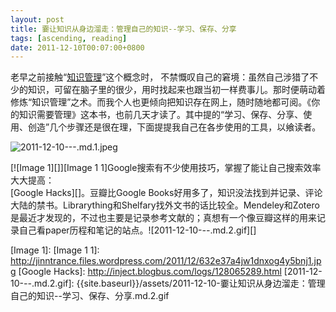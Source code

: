```yaml
---
layout: post
title: 嫑让知识从身边溜走：管理自己的知识--学习、保存、分享
tags: [ascending, reading]
date: 2011-12-10T00:07:00+0800
---
```


老早之前接触“[知识管理][Link 1]”这个概念时， 不禁慨叹自己的窘境：虽然自己涉猎了不少的知识，可留在脑子里的很少，用时找起来也跟当初一样费事儿。那时便萌动着修炼“知识管理”之术。而我个人也更倾向把知识存在网上，随时随地都可阅。《你的知识需要管理》这本书，也前几天才读了。其中提的“学习、保存、分享、使用、创造”几个步骤还是很在理，下面提提我自己在各步使用的工具，以飨读者。

![2011-12-10-_--_.md.1.jpeg][]  


[![Image 1][]][Image 1 1]Google搜索有不少使用技巧，掌握了能让自己搜索效率大大提高：  
[Google Hacks][]。豆瓣比Google Books好用多了，知识没法找到并记录、评论大陆的禁书。Librarything和Shelfary找外文书的话比较全。Mendeley和Zotero是最近才发现的，不过也主要是记录参考文献的；真想有一个像豆瓣这样的用来记录自己看paper历程和笔记的站点。![2011-12-10-_--_.md.2.gif][]


[Link 1]: https://en.wikipedia.org/wiki/Knowledge_management
[2011-12-10-_--_.md.1.jpeg]: {{site.baseurl}}/assets/2011-12-10-嫑让知识从身边溜走：管理自己的知识--学习、保存、分享.md.1.jpeg
[Image 1]: 
[Image 1 1]: http://jinntrance.files.wordpress.com/2011/12/632e37a4jw1dnxog4y5bnj1.jpg
[Google Hacks]: http://inject.blogbus.com/logs/128065289.html
[2011-12-10-_--_.md.2.gif]: {{site.baseurl}}/assets/2011-12-10-嫑让知识从身边溜走：管理自己的知识--学习、保存、分享.md.2.gif